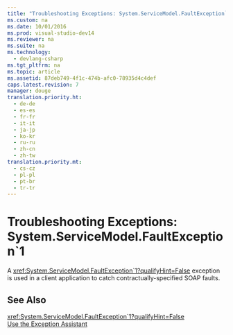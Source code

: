 ```yaml
---
title: "Troubleshooting Exceptions: System.ServiceModel.FaultException`1"
ms.custom: na
ms.date: 10/01/2016
ms.prod: visual-studio-dev14
ms.reviewer: na
ms.suite: na
ms.technology: 
  - devlang-csharp
ms.tgt_pltfrm: na
ms.topic: article
ms.assetid: 87deb749-4f1c-474b-afc0-78935d4c4def
caps.latest.revision: 7
manager: douge
translation.priority.ht: 
  - de-de
  - es-es
  - fr-fr
  - it-it
  - ja-jp
  - ko-kr
  - ru-ru
  - zh-cn
  - zh-tw
translation.priority.mt: 
  - cs-cz
  - pl-pl
  - pt-br
  - tr-tr
---
```

# Troubleshooting Exceptions: System.ServiceModel.FaultException`1
A <xref:System.ServiceModel.FaultException`1?qualifyHint=False> exception is used in a client application to catch contractually-specified SOAP faults.  
  
## See Also  
 <xref:System.ServiceModel.FaultException`1?qualifyHint=False>   
 [Use the Exception Assistant](../Topic/How%20to:%20Use%20the%20Exception%20Assistant.md)